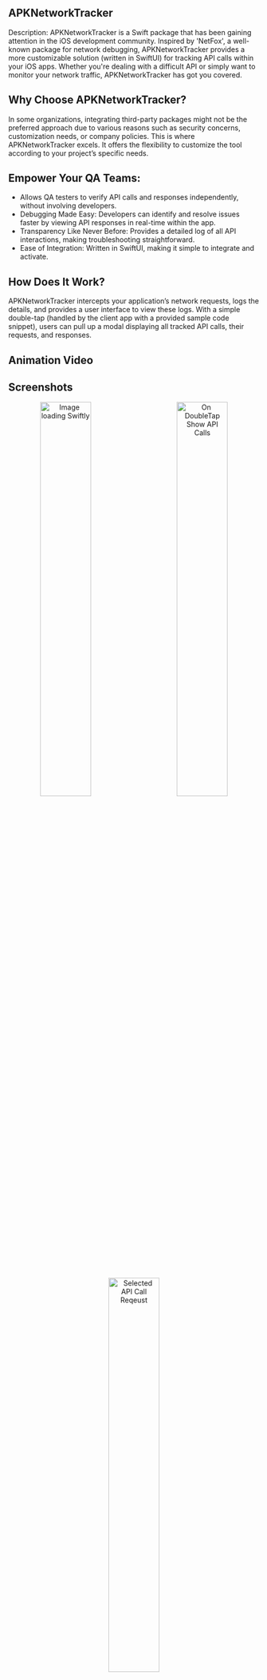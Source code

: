 
## APKNetworkTracker
Description:
APKNetworkTracker is a Swift package that has been gaining attention in the iOS development community. Inspired by 'NetFox', a well-known package for network debugging, APKNetworkTracker provides a more customizable solution (written in SwiftUI) for tracking API calls within your iOS apps. Whether you're dealing with a difficult API or simply want to monitor your network traffic, APKNetworkTracker has got you covered.

## Why Choose APKNetworkTracker?
In some organizations, integrating third-party packages might not be the preferred approach due to various reasons such as security concerns, customization needs, or company policies. This is where APKNetworkTracker excels. It offers the flexibility to customize the tool according to your project’s specific needs.

## Empower Your QA Teams: 
- Allows QA testers to verify API calls and responses independently, without involving developers.
- Debugging Made Easy: Developers can identify and resolve issues faster by viewing API responses in real-time within the app.
- Transparency Like Never Before: Provides a detailed log of all API interactions, making troubleshooting straightforward.
- Ease of Integration: Written in SwiftUI, making it simple to integrate and activate.

## How Does It Work?
APKNetworkTracker intercepts your application’s network requests, logs the details, and provides a user interface to view these logs. With a simple double-tap (handled by the client app with a provided sample code snippet), users can pull up a modal displaying all tracked API calls, their requests, and responses.

## Animation Video 


## Screenshots 

<p align="center">
  <img src="https://github.com/user-attachments/assets/d3ec44d4-c643-42a7-9bfd-3481b958b468" alt="Image loading Swiftly" width="45%" />
  <span style="display:inline-block; width:40px;"></span>
  <img src="https://github.com/user-attachments/assets/c76ba081-f725-4ed4-9fa8-92724b8f8f81" alt="On DoubleTap Show API Calls" width="45%" />
    <span style="display:inline-block; width:40px;"></span>
  <img src="https://github.com/user-attachments/assets/98316909-a5af-46c1-a53f-103485082478" alt="Selected API Call Reqeust" width="45%" />
    <span style="display:inline-block; width:40px;"></span>
      <img src="https://github.com/user-attachments/assets/487e96d0-a4bb-4d17-b914-9c9906fe132d" alt="Selected API Call Response" width="45%" />
</p>

## Getting Started with APKNetworkTracker
You can integrate APKNetworkTracker into your project using Swift Package Manager (SPM). The package is hosted here: https://github.com/pavan-kumar-arepu/APKNetworkTracker-Package. 

- SwiftUI Integration Example
```import SwiftUI
import APKNetworkTracker

struct ContentView: View {
    @ObservedObject var viewModel: AnyViewModelClass // Replace with your actual ViewModel class
    @State private var isModalPresented = false

    init(viewModel: AnyViewModelClass) {
        self.viewModel = viewModel
    }

    var body: some View {
        VStack {
            YourMainView(viewModel: viewModel) // Replace with your actual main view
                .onTapGesture(count: 2) {
                    isModalPresented = true
                }
        }
        .sheet(isPresented: $isModalPresented) {
            APICallModalView()
        }
        .onAppear {
            APITracker.isTrackingEnabled = true
            APITracker.startTracking()
        }
        .onDisappear {
            APITracker.stopTracking()
        }
    }
}

@main
struct MyApp: App {
    var body: some Scene {
        WindowGroup {
            ContentView(viewModel: AnyViewModelClass()) // Replace with your ViewModel initializer
        }
    }
}
```
- Regular Swift Applications Example
```
import UIKit
import SwiftUI

class MainViewController: UIViewController {
    
    var viewModel: AnyViewModelClass! // Replace with your actual ViewModel class
    
    override func viewDidLoad() {
        super.viewDidLoad()
        
        view.backgroundColor = .white
        
        // Setup gesture recognizer
        let doubleTapGesture = UITapGestureRecognizer(target: self, action: #selector(handleDoubleTap))
        doubleTapGesture.numberOfTapsRequired = 2
        view.addGestureRecognizer(doubleTapGesture)
        
        // Start API tracking
        APITracker.isTrackingEnabled = true
        APITracker.startTracking()
        
        // Add your main view using SwiftUI
        let mainView = YourMainView(viewModel: viewModel) // Replace with your actual main view
        let hostingController = UIHostingController(rootView: mainView)
        
        addChild(hostingController)
        view.addSubview(hostingController.view)
        hostingController.view.translatesAutoresizingMaskIntoConstraints = false
        hostingController.view.topAnchor.constraint(equalTo: view.topAnchor).isActive = true
        hostingController.view.bottomAnchor.constraint(equalTo: view.bottomAnchor).isActive = true
        hostingController.view.leadingAnchor.constraint(equalTo: view.leadingAnchor).isActive = true
        hostingController.view.trailingAnchor.constraint(equalTo: view.trailingAnchor).isActive = true
        hostingController.didMove(toParent: self)
    }
    
    @objc func handleDoubleTap() {
        APITracker.showAPICallModal()
    }
    
    deinit {
        // Stop API tracking
        APITracker.stopTracking()
    }
}

@UIApplicationMain
class AppDelegate: UIResponder, UIApplicationDelegate {

    var window: UIWindow?
    var viewModel = AnyViewModelClass() // Replace with your ViewModel initializer

    func application(_ application: UIApplication,
                     didFinishLaunchingWithOptions launchOptions: [UIApplication.LaunchOptionsKey: Any]?) -> Bool {

        window = UIWindow(frame: UIScreen.main.bounds)
        let rootViewController = MainViewController()
        rootViewController.viewModel = viewModel
        window?.rootViewController = rootViewController
        window?.makeKeyAndVisible()

        return true
    }
}
```
## A Word of Caution
While APKNetworkTracker is a powerful tool, it’s still a work in progress. It performs well with SwiftUI applications, but there might be some compatibility issues with Objective-C or older versions of Swift. We’re constantly working on improving it, and your feedback is always welcome.

## Contact
For any suggestion or feedback, please contact:
Name: Arepu Pavan Kumar
Email: iOSDeveloper.ipa@gmail.com
Website: https://pavanapps.netlify.app/

--------------------------- Happy Coding! -----------------------------



